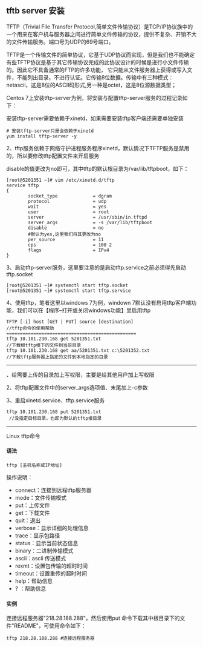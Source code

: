 ## tftb server 安装

TFTP（Trivial File Transfer Protocol,简单文件传输协议）是TCP/IP协议族中的一个用来在客户机与服务器之间进行简单文件传输的协议，提供不复杂、开销不大的文件传输服务。端口号为UDP的69号端口。

TFTP是一个传输文件的简单协议，它基于UDP协议而实现，但是我们也不能确定有些TFTP协议是基于其它传输协议完成的此协议设计的时候是进行小文件传输的。因此它不具备通常的FTP的许多功能，
它只能从文件服务器上获得或写入文件，不能列出目录，不进行认证。它传输8位数据。传输中有三种模式：netascii，这是8位的ASCII码形式,另一种是octet，这是8位源数据类型；


Centos 7上安装tftp-server为例，将安装与配置tftp-server服务的过程记录如下：

安装tftp-server需要依赖于xinetd，如果需要安装tftp客户端还需要单独安装 
```
# 安装tftp-server只是会依赖于xinetd
yum install tftp-server -y 
```


2、tftp服务依赖于网络守护进程服务程序xinetd，默认情况下TFTP服务是禁用的，所以要修改tftp配置文件来开启服务

disable的值更改为no即可，其中tftp的默认根目录为/var/lib/tftpboot，如下：

```
[root@5201351 ~]# vim /etc/xinetd.d/tftp
service tftp
{
        socket_type             = dgram
        protocol                = udp
        wait                    = yes
        user                    = root
        server                  = /usr/sbin/in.tftpd
        server_args             = -s /var/lib/tftpboot
        disable                 = no                            
        #默认为yes,这里我们将其更改为no
        per_source              = 11
        cps                     = 100 2
        flags                   = IPv4
} 
```

3、启动tftp-server服务，这里要注意的是启动tftp.service之前必须得先启动tftp.socket

```
[root@5201351 ~]# systemctl start tftp.socket
[root@5201351 ~]# systemctl start tftp.service

```

4、使用tftp，笔者这里以windows 7为例，windown 7默认没有启用tftp客户端功能，我们可以在【程序–打开或关闭windows功能】里启用tftp

```
TFTP [-i] host [GET | PUT] source [destination]             
//tftp命令的使用帮助
================================================
tftp 10.101.230.168 get 5201351.txt                         
//下载根tftp根下的文件到当前目录
tftp 10.101.230.168 get aa/5201351.txt c:\5201352.txt       
//下载tftp服务器上指定的文件到本地指定的目录
```

--------------------
、给需要上传的目录加上写权限，主要是给其他用户加上写权限

2、将tftp配置文件中的server_args选项值、末尾加上-c参数

3、重启xinetd.service、tftp.service服务

```
tftp 10.101.230.168 put 5201351.txt       
 //没指定目标目录，也即为默认的tftp根目录
```

-------------------
Linux tftp命令

#### 语法
```
tftp [主机名称或IP地址]
```

操作说明：

* connect：连接到远程tftp服务器
* mode：文件传输模式
* put：上传文件
* get：下载文件
* quit：退出
* verbose：显示详细的处理信息
* trace：显示包路径
* status：显示当前状态信息
* binary：二进制传输模式
* ascii：ascii 传送模式
* rexmt：设置包传输的超时时间
* timeout：设置重传的超时时间
* help：帮助信息
* ? ：帮助信息

#### 实例

连接远程服务器"218.28.188.288"，然后使用put 命令下载其中根目录下的文件"README"，可使用命令如下：

```
tftp 218.28.188.288 #连接远程服务器 
```
